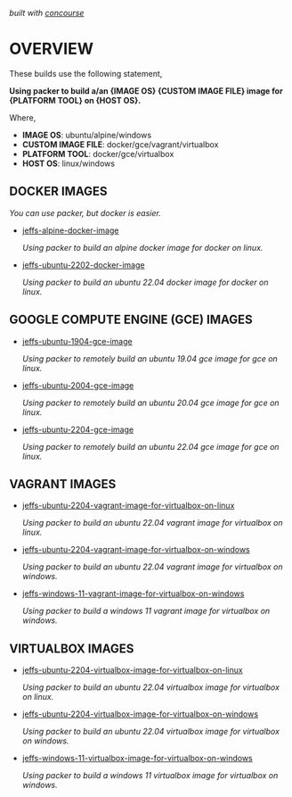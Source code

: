   _built with
  [concourse](https://github.com/JeffDeCola/my-packer-image-builds/blob/master/ci-README.md)_

# OVERVIEW

These builds use the following statement,

**Using packer to build a/an {IMAGE OS} {CUSTOM IMAGE FILE} image for {PLATFORM TOOL}
on {HOST OS}.**

Where,

* **IMAGE OS**: ubuntu/alpine/windows
* **CUSTOM IMAGE FILE**: docker/gce/vagrant/virtualbox
* **PLATFORM TOOL**: docker/gce/virtualbox
* **HOST OS**: linux/windows

## DOCKER IMAGES

_You can use packer, but docker is easier._

* [jeffs-alpine-docker-image](https://github.com/JeffDeCola/my-packer-image-builds/tree/master/docker-images/jeffs-alpine-docker-image)

  _Using packer to build an alpine docker image for docker on linux._
  
* [jeffs-ubuntu-2202-docker-image](https://github.com/JeffDeCola/my-packer-image-builds/tree/master/docker-images/jeffs-ubuntu-2202-docker-image)

  _Using packer to build an ubuntu 22.04 docker image for docker on linux._

## GOOGLE COMPUTE ENGINE (GCE) IMAGES

* [jeffs-ubuntu-1904-gce-image](https://github.com/JeffDeCola/my-packer-image-builds/tree/master/google-compute-engine-images/jeffs-ubuntu-1904-gce-image)

  _Using packer to remotely build an ubuntu 19.04 gce image for gce on linux._

* [jeffs-ubuntu-2004-gce-image](https://github.com/JeffDeCola/my-packer-image-builds/tree/master/google-compute-engine-images/jeffs-ubuntu-2004-gce-image)

  _Using packer to remotely build an ubuntu 20.04 gce image for gce on linux._

* [jeffs-ubuntu-2204-gce-image](https://github.com/JeffDeCola/my-packer-image-builds/tree/master/google-compute-engine-images/jeffs-ubuntu-2204-gce-image)

  _Using packer to remotely build an ubuntu 22.04 gce image for gce on linux._

## VAGRANT IMAGES

* [jeffs-ubuntu-2204-vagrant-image-for-virtualbox-on-linux](https://github.com/JeffDeCola/my-packer-image-builds/tree/master/vagrant-images/jeffs-ubuntu-2204-vagrant-image-for-virtualbox-on-linux)

  _Using packer to build an ubuntu 22.04 vagrant image for virtualbox on linux._

* [jeffs-ubuntu-2204-vagrant-image-for-virtualbox-on-windows](https://github.com/JeffDeCola/my-packer-image-builds/tree/master/vagrant-images/jeffs-ubuntu-2204-vagrant-image-for-virtualbox-on-windows)

  _Using packer to build an ubuntu 22.04 vagrant image for virtualbox on windows._

* [jeffs-windows-11-vagrant-image-for-virtualbox-on-windows](https://github.com/JeffDeCola/my-packer-image-builds/tree/master/vagrant-images/jeffs-windows-11-vagrant-image-for-virtualbox-on-windows)

  _Using packer to build a windows 11 vagrant image for virtualbox on windows._

## VIRTUALBOX IMAGES

* [jeffs-ubuntu-2204-virtualbox-image-for-virtualbox-on-linux](https://github.com/JeffDeCola/my-packer-image-builds/tree/master/virtualbox-images/jeffs-ubuntu-2204-virtualbox-image-for-virtualbox-on-linux)

  _Using packer to build an ubuntu 22.04 virtualbox image for virtualbox on linux._

* [jeffs-ubuntu-2204-virtualbox-image-for-virtualbox-on-windows](https://github.com/JeffDeCola/my-packer-image-builds/tree/master/virtualbox-images/jeffs-ubuntu-2204-virtualbox-image-for-virtualbox-on-windows)

  _Using packer to build an ubuntu 22.04 virtualbox image for virtualbox on windows._

* [jeffs-windows-11-virtualbox-image-for-virtualbox-on-windows](https://github.com/JeffDeCola/my-packer-image-builds/tree/master/vagrant-images/jeffs-windows-11-virtualbox-image-for-virtualbox-on-windows)

  _Using packer to build a windows 11 virtualbox image for virtualbox on windows._
